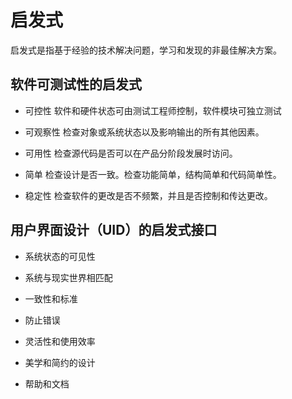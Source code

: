 # 启发式

启发式是指基于经验的技术解决问题，学习和发现的非最佳解决方案。

## 软件可测试性的启发式

* 可控性
  软件和硬件状态可由测试工程师控制，软件模块可独立测试

* 可观察性
  检查对象或系统状态以及影响输出的所有其他因素。

* 可用性
  检查源代码是否可以在产品分阶段发展时访问。

* 简单
  检查设计是否一致。检查功能简单，结构简单和代码简单性。

* 稳定性
  检查软件的更改是否不频繁，并且是否控制和传达更改。

## 用户界面设计（UID）的启发式接口

* 系统状态的可见性

* 系统与现实世界相匹配

* 一致性和标准

* 防止错误

* 灵活性和使用效率

* 美学和简约的设计

* 帮助和文档

